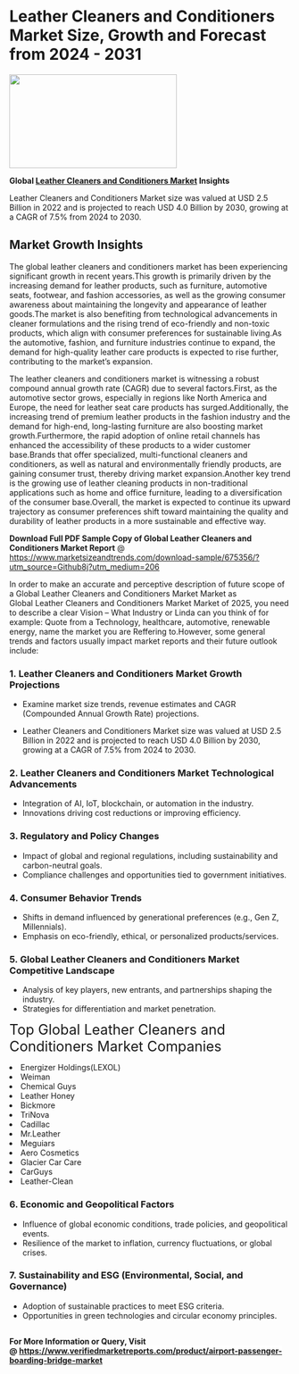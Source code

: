 <H1>Leather Cleaners and Conditioners Market Size, Growth and Forecast from 2024 - 2031</H1><img class="aligncenter size-medium wp-image-584254" src="https://thirdeyenews.in/wp-content/uploads/2024/09/Global-Market-Research-300x168.jpeg" alt="" width="300" height="168" /><p><strong>Global&nbsp;<a href="https://www.marketsizeandtrends.com/download-sample/675356/?utm_source=Github8j?utm_medium=206">Leather Cleaners and Conditioners Market</a> Insights</strong></p><p>Leather Cleaners and Conditioners Market size was valued at USD 2.5 Billion in 2022 and is projected to reach USD 4.0 Billion by 2030, growing at a CAGR of 7.5% from 2024 to 2030.</p><p><h2>Market Growth Insights</h2> <p>The global leather cleaners and conditioners market has been experiencing significant growth in recent years.This growth is primarily driven by the increasing demand for leather products, such as furniture, automotive seats, footwear, and fashion accessories, as well as the growing consumer awareness about maintaining the longevity and appearance of leather goods.The market is also benefiting from technological advancements in cleaner formulations and the rising trend of eco-friendly and non-toxic products, which align with consumer preferences for sustainable living.As the automotive, fashion, and furniture industries continue to expand, the demand for high-quality leather care products is expected to rise further, contributing to the market’s expansion.</p> <p>The leather cleaners and conditioners market is witnessing a robust compound annual growth rate (CAGR) due to several factors.First, as the automotive sector grows, especially in regions like North America and Europe, the need for leather seat care products has surged.Additionally, the increasing trend of premium leather products in the fashion industry and the demand for high-end, long-lasting furniture are also boosting market growth.Furthermore, the rapid adoption of online retail channels has enhanced the accessibility of these products to a wider customer base.Brands that offer specialized, multi-functional cleaners and conditioners, as well as natural and environmentally friendly products, are gaining consumer trust, thereby driving market expansion.Another key trend is the growing use of leather cleaning products in non-traditional applications such as home and office furniture, leading to a diversification of the consumer base.Overall, the market is expected to continue its upward trajectory as consumer preferences shift toward maintaining the quality and durability of leather products in a more sustainable and effective way.</p> <p><span class=""><strong>Download Full PDF Sample Copy of Global Leather Cleaners and Conditioners Market Report</strong> @ <a href="https://www.marketsizeandtrends.com/download-sample/675356/?utm_source=Github8j?utm_medium=206" target="_blank">https://www.marketsizeandtrends.com/download-sample/675356/?utm_source=Github8j?utm_medium=206</a></span></p><p>In order to make an accurate and perceptive description of future scope of a Global&nbsp;Leather Cleaners and Conditioners Market Market as Global&nbsp;Leather Cleaners and Conditioners Market Market of 2025, you need to describe a clear Vision &ndash; What Industry or Linda can you think of for example: Quote from a Technology, healthcare, automotive, renewable energy, name the market you are Reffering to.However, some general trends and factors usually impact market reports and their future outlook include:</p><h3>1.&nbsp;<strong>Leather Cleaners and Conditioners Market Growth Projections</strong></h3><ul><li>Examine market size trends, revenue estimates and CAGR (Compounded Annual Growth Rate) projections.</li><li><p>Leather Cleaners and Conditioners Market size was valued at USD 2.5 Billion in 2022 and is projected to reach USD 4.0 Billion by 2030, growing at a CAGR of 7.5% from 2024 to 2030.</p></li></ul><h3>2.&nbsp;<strong>Leather Cleaners and Conditioners Market Technological Advancements</strong></h3><ul><li>Integration of AI, IoT, blockchain, or automation in the industry.</li><li>Innovations driving cost reductions or improving efficiency.</li></ul><h3>3.&nbsp;<strong>Regulatory and Policy Changes</strong></h3><ul><li>Impact of global and regional regulations, including sustainability and carbon-neutral goals.</li><li>Compliance challenges and opportunities tied to government initiatives.</li></ul><h3>4.&nbsp;<strong>Consumer Behavior Trends</strong></h3><ul><li>Shifts in demand influenced by generational preferences (e.g., Gen Z, Millennials).</li><li>Emphasis on eco-friendly, ethical, or personalized products/services.</li></ul><h3>5.&nbsp;<strong>Global Leather Cleaners and Conditioners Market Competitive Landscape</strong></h3><ul><li>Analysis of key players, new entrants, and partnerships shaping the industry.</li><li>Strategies for differentiation and market penetration.</li></ul><p data-pm-slice="1 1 []"><span style="color: inherit; font-family: inherit; font-size: 25px;">Top Global Leather Cleaners and Conditioners Market Companies</span></p><div class="" data-test-id=""><p><li>Energizer Holdings(LEXOL)</li><li> Weiman</li><li> Chemical Guys</li><li> Leather Honey</li><li> Bickmore</li><li> TriNova</li><li> Cadillac</li><li> Mr.Leather</li><li> Meguiars</li><li> Aero Cosmetics</li><li> Glacier Car Care</li><li> CarGuys</li><li> Leather-Clean</li></p></div><h3>6.&nbsp;<strong>Economic and Geopolitical Factors</strong></h3><ul><li>Influence of global economic conditions, trade policies, and geopolitical events.</li><li>Resilience of the market to inflation, currency fluctuations, or global crises.</li></ul><h3>7.&nbsp;<strong>Sustainability and ESG (Environmental, Social, and Governance)</strong></h3><ul><li>Adoption of sustainable practices to meet ESG criteria.</li><li>Opportunities in green technologies and circular economy principles.</li></ul><h2><strong style="font-size: 14px;">For More Information or Query, Visit @&nbsp;</strong><a style="background-color: #ffffff; font-size: 14px;" href="https://www.marketsizeandtrends.com/report/leather-cleaners-and-conditioners-market/" target="_blank">https://www.verifiedmarketreports.com/product/airport-passenger-boarding-bridge-market</a></h2>